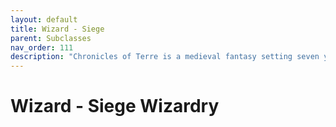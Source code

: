 ```yaml
---
layout: default
title: Wizard - Siege
parent: Subclasses
nav_order: 111
description: "Chronicles of Terre is a medieval fantasy setting seven years in the writing, currently for dungeons & dragons 5th edition."
---
```


# Wizard - Siege Wizardry

